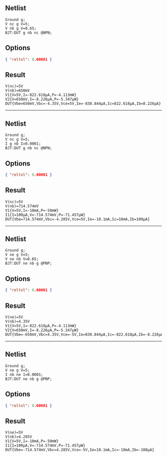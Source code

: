 ## Netlist

```text
Ground g;
V nc g V=5;
V nb g V=0.65;
BJT:DUT g nb nc @NPN;
```

## Options

```json
{ "reltol": 0.00001 }
```

## Result

```text
V(nc)=5V
V(nb)=650mV
V1{V=5V,I=-822.618μA,P=-4.113mW}
V2{V=650mV,I=-8.226μA,P=-5.347μW}
DUT{Vbe=650mV,Vbc=-4.35V,Vce=5V,Ie=-830.844μA,Ic=822.618μA,Ib=8.226μA}
```

---

## Netlist

```text
Ground g;
V nc g V=5;
I g nb I=0.0001;
BJT:DUT g nb nc @NPN;
```

## Options

```json
{ "reltol": 0.00001 }
```

## Result

```text
V(nc)=5V
V(nb)=714.574mV
V1{V=5V,I=-10mA,P=-50mW}
I1{I=100μA,V=-714.574mV,P=-71.457μW}
DUT{Vbe=714.574mV,Vbc=-4.285V,Vce=5V,Ie=-10.1mA,Ic=10mA,Ib=100μA}
```

---

## Netlist

```text
Ground g;
V ne g V=5;
V ne nb V=0.65;
BJT:DUT ne nb g @PNP;
```

## Options

```json
{ "reltol": 0.00001 }
```

## Result

```text
V(ne)=5V
V(nb)=4.35V
V1{V=5V,I=-822.618μA,P=-4.113mW}
V2{V=650mV,I=-8.226μA,P=-5.347μW}
DUT{Vbe=-650mV,Vbc=4.35V,Vce=-5V,Ie=830.844μA,Ic=-822.618μA,Ib=-8.226μA}
```

---

## Netlist

```text
Ground g;
V ne g V=5;
I nb ne I=0.0001;
BJT:DUT ne nb g @PNP;
```

## Options

```json
{ "reltol": 0.00001 }
```

## Result

```text
V(ne)=5V
V(nb)=4.285V
V1{V=5V,I=-10mA,P=-50mW}
I1{I=100μA,V=-714.574mV,P=-71.457μW}
DUT{Vbe=-714.574mV,Vbc=4.285V,Vce=-5V,Ie=10.1mA,Ic=-10mA,Ib=-100μA}
```
